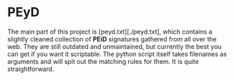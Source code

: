 # PEyD

The main part of this project is [peyd.txt][./peyd.txt], which contains a slightly cleaned collection 
of **PEiD** signatures gathered from all over the web. They are still outdated and 
unmaintained, but currently the best you can get if you want it scriptable. The python 
script itself takes filenames as arguments and will spit out the matching rules for them.
It is quite straightforward.